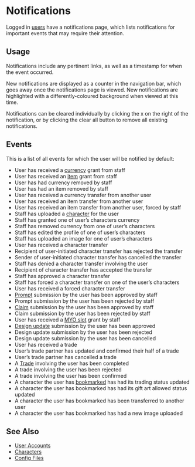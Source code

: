 # Notifications

Logged in [users](user-accounts.md) have a notifications page, which lists notifications for important events that may require their attention.

## Usage

Notifications include any pertinent links, as well as a timestamp for when the event occurred.

New notifications are displayed as a counter in the navigation bar, which goes away once the notifications page is viewed. New notifications are highlighted with a differently-coloured background when viewed at this time.

Notifications can be cleared individually by clicking the x on the right of the notification, or by clicking the clear all button to remove all existing notifications.

## Events

This is a list of all events for which the user will be notified by default:

- User has received a [currency](currencies.md) grant from staff
- User has received an [item](items.md) grant from staff
- User has had currency removed by staff
- User has had an item removed by staff
- User has received a currency transfer from another user
- User has received an item transfer from another user
- User has received an item transfer from another user, forced by staff
- Staff has uploaded a [character](characters.md) for the user
- Staff has granted one of user’s characters currency
- Staff has removed currency from one of user’s characters
- Staff has edited the profile of one of user’s characters
- Staff has uploaded an image for one of user’s characters
- User has received a character transfer
- Recipient of user-initiated character transfer has rejected the transfer
- Sender of user-initiated character transfer has cancelled the transfer
- Staff has denied a character transfer involving the user
- Recipient of character transfer has accepted the transfer
- Staff has approved a character transfer
- Staff has forced a character transfer on one of the user’s characters
- User has received a forced character transfer
- [Prompt](prompts.md) submission by the user has been approved by staff
- Prompt submission by the user has been rejected by staff
- [Claim](claims.md) submission by the user has been approved by staff
- Claim submission by the user has been rejected by staff
- User has received a [MYO slot](myo-slots.md) grant by staff
- [Design update](design-updates.md) submission by the user has been approved
- Design update submission by the user has been rejected
- Design update submission by the user has been cancelled
- User has received a trade
- User’s trade partner has updated and confirmed their half of a trade
- User’s trade partner has cancelled a trade
- A [Trade](trades.md) involving the user has been completed
- A trade involving the user has been rejected
- A trade involving the user has been confirmed
- A character the user has [bookmarked](bookmarks.md) has had its trading status updated
- A character the user has bookmarked has had its gift art allowed status updated
- A character the user has bookmarked has been transferred to another user
- A character the user has bookmarked has had a new image uploaded

## See Also

- [User Accounts](user-accounts.md)
- [Characters](characters.md)
- [Config Files](config-files.md)